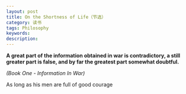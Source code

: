 ```yaml
---
layout: post
title: On the Shortness of Life（节选）
category: 读书
tags: Philosophy
keywords: 
description: 
---
```


__A great part of the information obtained in war is contradictory, a still greater part is false, and by far the greatest part somewhat doubtful.__ 

*(Book One - Information In War)*


As long as his men are full of good courage 

